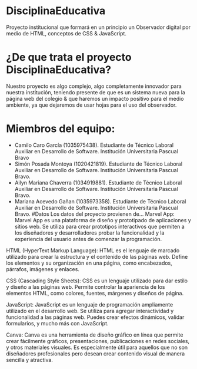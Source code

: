 # DisciplinaEducativa
Proyecto institucional que formará en un principio un Observador digital por medio de HTML, conceptos de CSS & JavaScript.
# ¿De que trata el proyecto DisciplinaEducativa?
Nuestro proyecto es algo complejo, algo completamente innovador para nuestra institución, teniendo presente de que es un sistema nueva para la página web del colegio & que haremos un impacto positivo para el medio ambiente, ya que dejaremos de usar hojas para el uso del observador.
# Miembros del equipo:
- Camilo Caro García (1035975438). Estudiante de Técnico Laboral Auxiliar en Desarrollo de Software. Institución Universitaria Pascual Bravo
- Simón Posada Montoya (1020421819). Estudiante de Técnico Laboral Auxiliar en Desarrollo de Software. Institución Universitaria Pascual Bravo.
- Ailyn Mariana Chaverra (1034919881). Estudiante de Técnico Laboral Auxiliar en Desarrollo de Software. Institución Universitaria Pascual Bravo.
- Mariana Acevedo Gañan (1035973358). Estudiante de Técnico Laboral Auxiliar en Desarrollo de Software. Institución Universitaria Pascual Bravo.
#Datos
Los datos del proyecto provienen de...
Marvel App: Marvel App es una plataforma de diseño y prototipado de aplicaciones y sitios web. Se utiliza para crear prototipos interactivos que permiten a los diseñadores y desarrolladores probar la funcionalidad y la experiencia del usuario antes de comenzar la programación.

HTML (HyperText Markup Language): HTML es el lenguaje de marcado utilizado para crear la estructura y el contenido de las páginas web. Define los elementos y su organización en una página, como encabezados, párrafos, imágenes y enlaces.

CSS (Cascading Style Sheets): CSS es un lenguaje utilizado para dar estilo y diseño a las páginas web. Permite controlar la apariencia de los elementos HTML, como colores, fuentes, márgenes y diseños de página.

JavaScript: JavaScript es un lenguaje de programación ampliamente utilizado en el desarrollo web. Se utiliza para agregar interactividad y funcionalidad a las páginas web. Puedes crear efectos dinámicos, validar formularios, y mucho más con JavaScript.

Canva: Canva es una herramienta de diseño gráfico en línea que permite crear fácilmente gráficos, presentaciones, publicaciones en redes sociales, y otros materiales visuales. Es especialmente útil para aquellos que no son diseñadores profesionales pero desean crear contenido visual de manera sencilla y atractiva.
